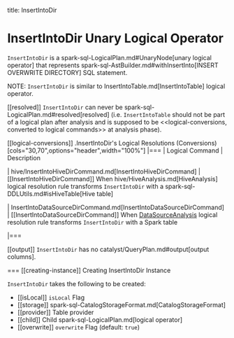 title: InsertIntoDir

# InsertIntoDir Unary Logical Operator

`InsertIntoDir` is a spark-sql-LogicalPlan.md#UnaryNode[unary logical operator] that represents spark-sql-AstBuilder.md#withInsertInto[INSERT OVERWRITE DIRECTORY] SQL statement.

NOTE: `InsertIntoDir` is similar to InsertIntoTable.md[InsertIntoTable] logical operator.

[[resolved]]
`InsertIntoDir` can never be spark-sql-LogicalPlan.md#resolved[resolved] (i.e. `InsertIntoTable` should not be part of a logical plan after analysis and is supposed to be <<logical-conversions, converted to logical commands>> at analysis phase).

[[logical-conversions]]
.InsertIntoDir's Logical Resolutions (Conversions)
[cols="30,70",options="header",width="100%"]
|===
| Logical Command
| Description

| hive/InsertIntoHiveDirCommand.md[InsertIntoHiveDirCommand]
| [[InsertIntoHiveDirCommand]] When hive/HiveAnalysis.md[HiveAnalysis] logical resolution rule transforms `InsertIntoDir` with a spark-sql-DDLUtils.md#isHiveTable[Hive table]

| InsertIntoDataSourceDirCommand.md[InsertIntoDataSourceDirCommand]
| [[InsertIntoDataSourceDirCommand]] When [DataSourceAnalysis](../logical-analysis-rules/DataSourceAnalysis.md) logical resolution rule transforms `InsertIntoDir` with a Spark table

|===

[[output]]
`InsertIntoDir` has no catalyst/QueryPlan.md#output[output columns].

=== [[creating-instance]] Creating InsertIntoDir Instance

`InsertIntoDir` takes the following to be created:

* [[isLocal]] `isLocal` Flag
* [[storage]] spark-sql-CatalogStorageFormat.md[CatalogStorageFormat]
* [[provider]] Table provider
* [[child]] Child spark-sql-LogicalPlan.md[logical operator]
* [[overwrite]] `overwrite` Flag (default: `true`)
